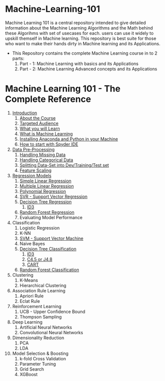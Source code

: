 # Machine-Learning-101
Machine Learning 101 is a central repository intended to give detailed information about the Machine Learning Algorithms and the Math behind these Algorihms with set of usecases for each. users can use it widely to upskill themself in Machine learning. This repository is best suite for those who want to make their hands dirty in Machine learning and its Applications.

- This Repository contains the complete Machine Learning course in to 2 parts:
  1. Part - 1: Machine Learning with basics and its Applications
  2. Part - 2: Machine Learning Advanced concepts and its Applications
  
  
# Machine Learning 101 - The Complete Reference    
1. [Introduction](https://github.com/ManikandanJeyabal/Machine-Learning-101/blob/master/1-Introduction/README.md#1about-the-course)
	1. [About the Course](https://github.com/ManikandanJeyabal/Machine-Learning-101/blob/master/1-Introduction/README.md#1about-the-course)    
	2. [Targeted Audience](https://github.com/ManikandanJeyabal/Machine-Learning-101/blob/master/1-Introduction/README.md#2targeted-audience)   
	3. [What you will Learn](https://github.com/ManikandanJeyabal/Machine-Learning-101/blob/master/1-Introduction/README.md#3what-you-will-learn)    
	4. [What is Machine Learning](https://github.com/ManikandanJeyabal/Machine-Learning-101/blob/master/1-Introduction/README.md#4what-is-machine-learning)    
	5. [Installing Anaconda and Python in your Machine](https://github.com/ManikandanJeyabal/Machine-Learning-101/blob/master/1-Introduction/README.md#5installing-anaconda-and-python-in-your-machine)    
	6. [How to start with Spyder IDE](https://github.com/ManikandanJeyabal/Machine-Learning-101/blob/master/1-Introduction/README.md#6how-to-start-with-spyder-ide)    
2. [Data Pre-Processing](https://github.com/ManikandanJeyabal/Machine-Learning-101/tree/master/2-Data%20Pre-Processing#data-Pre-processing)
	1. [Handling Missing Data](https://github.com/ManikandanJeyabal/Machine-Learning-101/tree/master/2-Data%20Pre-Processing#1-handling-missing-data)
	2. [Handling Categorical Data](https://github.com/ManikandanJeyabal/Machine-Learning-101/tree/master/2-Data%20Pre-Processing#2-handling-categorical-data)
	3. [Splitting Data-Set into Dev/Training/Test set](https://github.com/ManikandanJeyabal/Machine-Learning-101/tree/master/2-Data%20Pre-Processing#3-spiting-your-data-set-into-devtrainingtest-set)
	4. [Feature Scaling](https://github.com/ManikandanJeyabal/Machine-Learning-101/tree/master/2-Data%20Pre-Processing#4-feature-scaling)    
3. [Regression Models](https://github.com/ManikandanJeyabal/Machine-Learning-101/tree/master/3-Regression%20Models#regression-models)
	1. [Simple Linear Regression](https://github.com/ManikandanJeyabal/Machine-Learning-101/tree/master/3-Regression%20Models/Simple%20Linear%20Regression#simple-linear-regression)
	2. [Multiple Linear Regression](https://github.com/ManikandanJeyabal/Machine-Learning-101/tree/master/3-Regression%20Models/Multi%20Linear%20Regression#multi-linear-regression)
	3. [Polynomial Regression](https://github.com/ManikandanJeyabal/Machine-Learning-101/tree/master/3-Regression%20Models/Polynomial%20Regression#polynomial-regression)
	4. [SVR - Support Vector Regression](https://github.com/ManikandanJeyabal/Machine-Learning-101/tree/master/3-Regression%20Models/Support%20Vector%20Machine/ReadMe.md#svr---support-vector-regression)
	5. [Decision Tree Regression](https://github.com/ManikandanJeyabal/Machine-Learning-101/tree/master/3-Regression%20Models/Decision%20Trees#decision-tree-regression)
		1. [ID3](https://github.com/ManikandanJeyabal/Machine-Learning-101/tree/master/3-Regression%20Models/Decision%20Trees/ReadMe-SDR.md#id3---iterative-dichotomiser-3)
	6. [Random Forest Regression](https://github.com/ManikandanJeyabal/Machine-Learning-101/tree/master/3-Regression%20Models/Random%20Forest%20Regression#random-forest-regression)
	7. Evaluating Model Performance
4. Classification 
	 1. Logistic Regression
	 2. K-NN
	 3. [SVM - Support Vector Machine](https://github.com/ManikandanJeyabal/Machine-Learning-101/tree/master/4-Classification%20Models/SVM#support-vector-machine)
	 4. Naive Bayes
	 5. [Decision Tree Classification](https://github.com/ManikandanJeyabal/Machine-Learning-101/tree/master/4-Classification%20Models/Decision%20Trees#decision-tree-classification)
		 1. [ID3](https://github.com/ManikandanJeyabal/Machine-Learning-101/tree/master/4-Classification%20Models/Decision%20Trees/ReadMe-ID3.md#id3---iterative-dichotomizer-3)
		 2. [C4.5 or J4.8](https://github.com/ManikandanJeyabal/Machine-Learning-101/tree/master/4-Classification%20Models/Decision%20Trees/ReadMe-C45.md#c-45-improved-version-of-id3)
		 3. [CART](https://github.com/ManikandanJeyabal/Machine-Learning-101/tree/master/4-Classification%20Models/Decision%20Trees/ReadMe-CART.md#cart---classification-and-regression-tree)
	 6. [Random Forest Classification](https://github.com/ManikandanJeyabal/Machine-Learning-101/tree/master/4-Classification%20Models/Random%20Forest#random-forest-classification)
5. Clustering
	 1. K-Means
	 2. Hierarchical Clustering
6. Association Rule Learning 
	 1. Apriori Rule
	 2. Eclat Rule
7. Reinforcement Learning
 	1. UCB - Upper Confidence Bound
 	2. Thompson Sampling
8. Deep Learning
 	1. Artificial Neural Networks
 	2. Convolutional Neural Networks
9. Dimensionality Reduction 
 	1. PCA
 	2. LDA
10. Model Selection & Boosting
 	1. k-fold Cross Validation
 	2. Parameter Tuning
 	3. Grid Search
 	4. XGBoost
